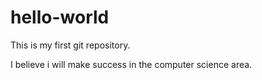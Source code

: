 # hello-world
This is my  first git repository.

I believe i will make success in the computer science area.

